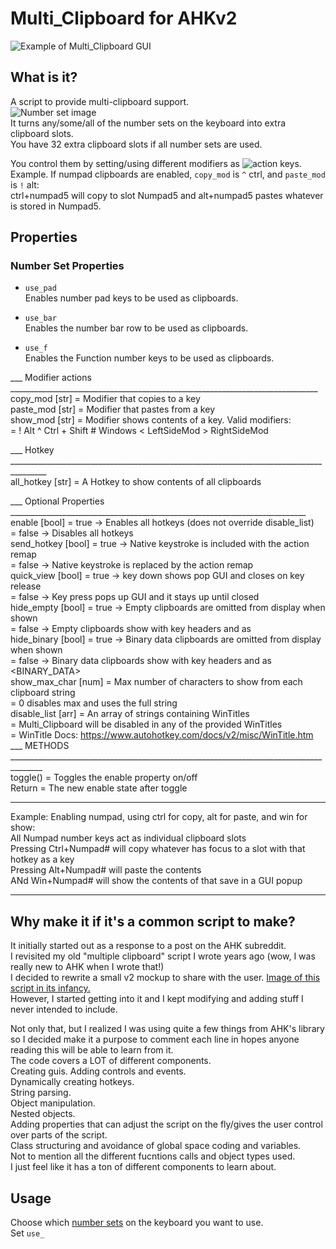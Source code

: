 # Multi_Clipboard for AHKv2

![Example of Multi_Clipboard GUI](https://i.imgur.com/fw1q83V.png)

## What is it?
A script to provide multi-clipboard support.  
![Number set image](https://i.imgur.com/mJlvE3T.png)  
It turns any/some/all of the number sets on the keyboard into extra clipboard slots.  
You have 32 extra clipboard slots if all number sets are used.  

You control them by setting/using different modifiers as ![action keys](https://i.imgur.com/6GyGpML.png).  
Example. If numpad clipboards are enabled, `copy_mod` is `^` ctrl, and `paste_mod` is `!` alt:  
ctrl+numpad5 will copy to slot Numpad5 and alt+numpad5 pastes whatever is stored in Numpad5.  

## Properties

### Number Set Properties  
* `use_pad`  
Enables number pad keys to be used as clipboards.

* `use_bar`  
Enables the number bar row to be used as clipboards.

* `use_f`  
Enables the Function number keys to be used as clipboards.
 
___ Modifier actions _____________________________________________________________________________  
copy_mod [str]      = Modifier that copies to a key  
paste_mod [str]     = Modifier that pastes from a key  
show_mod [str]      = Modifier shows contents of a key. Valid modifiers:  
                    = ! Alt   ^ Ctrl   + Shift   # Windows   < LeftSideMod   > RightSideMod  
 
___ Hotkey _______________________________________________________________________________________  
all_hotkey [str]    = A Hotkey to show contents of all clipboards  
 
___ Optional Properties __________________________________________________________________________  
enable [bool]       = true  -> Enables all hotkeys (does not override disable_list)  
                    = false -> Disables all hotkeys  
send_hotkey [bool]  = true  -> Native keystroke is included with the action remap  
                    = false -> Native keystroke is replaced by the action remap  
quick_view [bool]   = true  -> key down shows pop GUI and closes on key release  
                    = false -> Key press pops up GUI and it stays up until closed  
hide_empty [bool]   = true  -> Empty clipboards are omitted from display when shown  
                    = false -> Empty clipboards show with key headers and as <EMPTY>  
hide_binary [bool]  = true  -> Binary data clipboards are omitted from display when shown  
                    = false -> Binary data clipboards show with key headers and as <BINARY_DATA>  
show_max_char [num] = Max number of characters to show from each clipboard string  
                    = 0 disables max and uses the full string  
disable_list [arr]  = An array of strings containing WinTitles  
                    = Multi_Clipboard will be disabled in any of the provided WinTitles  
                    = WinTitle Docs: https://www.autohotkey.com/docs/v2/misc/WinTitle.htm  
___ METHODS ______________________________________________________________________________________  
toggle()            = Toggles the enable property on/off  
  Return            = The new enable state after toggle  
__________________________________________________________________________________________________  
Example: Enabling numpad, using ctrl for copy, alt for paste, and win for show:  
   All Numpad number keys act as individual clipboard slots  
   Pressing Ctrl+Numpad# will copy whatever has focus to a slot with that hotkey as a key  
   Pressing Alt+Numpad# will paste the contents  
   ANd Win+Numpad# will show the contents of that save in a GUI popup  
__________________________________________________________________________________________________  
## Why make it if it's a common script to make?  
It initially started out as a response to a post on the AHK subreddit.  
I revisited my old "multiple clipboard" script I wrote years ago (wow, I was really new to AHK when I wrote that!)  
I decided to rewrite a small v2 mockup to share with the user.  [Image of this script in its infancy.](https://i.imgur.com/gZJJrrO.png)  
However, I started getting into it and I kept modifying and adding stuff I never intended to include.  

Not only that, but I realized I was using quite a few things from AHK's library so I decided make it a purpose to comment each line in hopes anyone reading this will be able to learn from it.  
The code covers a LOT of different components.  
Creating guis. Adding controls and events.  
Dynamically creating hotkeys.  
String parsing.  
Object manipulation.  
Nested objects.  
Adding properties that can adjust the script on the fly/gives the user control over parts of the script.  
Class structuring and avoidance of global space coding and variables.  
Not to mention all the different fucntions calls and object types used.  
I just feel like it has a ton of different components to learn about.  

## Usage
Choose which [number sets](https://i.imgur.com/aKRtVQD.png) on the keyboard you want to use.  
Set `use_`
